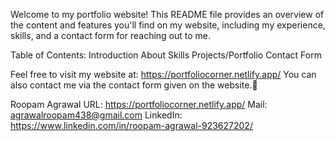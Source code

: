 Welcome to my portfolio website! This README file provides an overview of the content and features you'll find on my website, including my experience, skills, and a contact form for reaching out to me.

Table of Contents:
Introduction
About
Skills
Projects/Portfolio
Contact Form

Feel free to visit my website at: https://portfoliocorner.netlify.app/
You can also contact me via the contact form given on the website.🤩

Roopam Agrawal
URL: https://portfoliocorner.netlify.app/
Mail: agrawalroopam438@gmail.com
LinkedIn: https://www.linkedin.com/in/roopam-agrawal-923627202/

